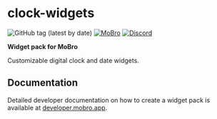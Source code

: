 # clock-widgets

![GitHub tag (latest by date)](https://img.shields.io/github/v/tag/ModBros/clock-widgets?label=version)
[![MoBro](https://img.shields.io/badge/-MoBro-red.svg)](https://mobro.app)
[![Discord](https://img.shields.io/discord/620204412706750466.svg?color=7389D8&labelColor=6A7EC2&logo=discord&logoColor=ffffff&style=flat-square)](https://discord.com/invite/DSNX4ds)

**Widget pack for MoBro**

Customizable digital clock and date widgets.

## Documentation

Detailed developer documentation on how to create a widget pack is available at [developer.mobro.app](https://developer.mobro.app).
